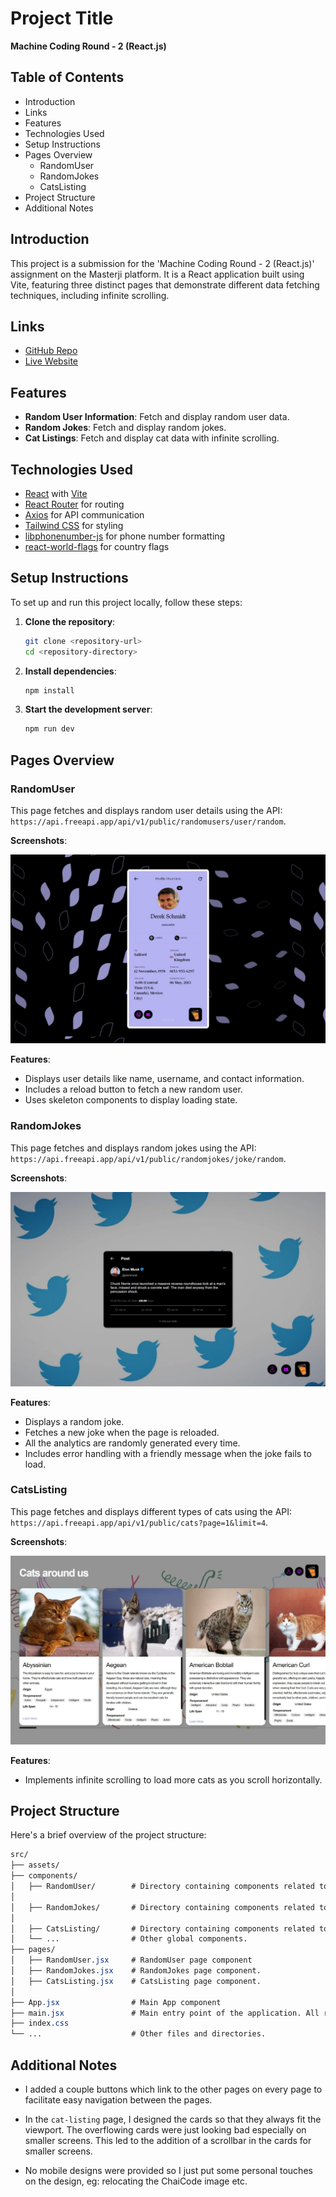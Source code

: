 # Project Title

**Machine Coding Round - 2 (React.js)**

## Table of Contents

- Introduction
- Links
- Features
- Technologies Used
- Setup Instructions
- Pages Overview
  - RandomUser
  - RandomJokes
  - CatsListing
- Project Structure
- Additional Notes

## Introduction

This project is a submission for the 'Machine Coding Round - 2 (React.js)' assignment on the Masterji platform. It is a React application built using Vite, featuring three distinct pages that demonstrate different data fetching techniques, including infinite scrolling.

## Links

- [GitHub Repo](https://github.com/NiloyDas07/MasterjiAssignmentMachineCodingRound2/)
- [Live Website](https://niloysd07-masterji-assignment-machine-coding-round2.vercel.app/)

## Features

- **Random User Information**: Fetch and display random user data.
- **Random Jokes**: Fetch and display random jokes.
- **Cat Listings**: Fetch and display cat data with infinite scrolling.

## Technologies Used

- [React](https://react.dev/) with [Vite](https://vitejs.dev/)
- [React Router](https://reactrouter.com) for routing
- [Axios](https://axios-http.com/docs/intro) for API communication
- [Tailwind CSS](https://tailwindcss.com) for styling
- [libphonenumber-js](https://github.com/mike-marcus/libphonenumber-js) for phone number formatting
- [react-world-flags](https://github.com/smucode/react-world-flags#readme) for country flags

## Setup Instructions

To set up and run this project locally, follow these steps:

1. **Clone the repository**:

   ```bash
   git clone <repository-url>
   cd <repository-directory>
   ```

2. **Install dependencies**:

   ```bash
   npm install
   ```

3. **Start the development server**:
   ```bash
   npm run dev
   ```

## Pages Overview

### RandomUser

This page fetches and displays random user details using the API:
`https://api.freeapi.app/api/v1/public/randomusers/user/random`.

**Screenshots**:

![RandomUser](./screenshots/RandomUser.jpeg)

**Features**:

- Displays user details like name, username, and contact information.
- Includes a reload button to fetch a new random user.
- Uses skeleton components to display loading state.

### RandomJokes

This page fetches and displays random jokes using the API:
`https://api.freeapi.app/api/v1/public/randomjokes/joke/random`.

**Screenshots**:

![RandomJokes](./screenshots/RandomJokes.jpeg)

**Features**:

- Displays a random joke.
- Fetches a new joke when the page is reloaded.
- All the analytics are randomly generated every time.
- Includes error handling with a friendly message when the joke fails to load.

### CatsListing

This page fetches and displays different types of cats using the API:
`https://api.freeapi.app/api/v1/public/cats?page=1&limit=4`.

**Screenshots**:

![CatsListing](./screenshots/CatListing.jpeg)

**Features**:

- Implements infinite scrolling to load more cats as you scroll horizontally.

## Project Structure

Here's a brief overview of the project structure:

```css
src/
├── assets/
├── components/
│   ├── RandomUser/        # Directory containing components related to RandomUser.jsx page.
│
│   ├── RandomJokes/       # Directory containing components related to RandomJokes.jsx page.
│
│   ├── CatsListing/       # Directory containing components related to CatsListing.jsx page.
│   └── ...                # Other global components.
├── pages/
│   ├── RandomUser.jsx     # RandomUser page component
│   ├── RandomJokes.jsx    # RandomJokes page component.
│   ├── CatsListing.jsx    # CatsListing page component.
│
├── App.jsx                # Main App component
├── main.jsx               # Main entry point of the application. All routes defined here.
├── index.css
└── ...                    # Other files and directories.
```

## Additional Notes

- I added a couple buttons which link to the other pages on every page to facilitate easy navigation between the pages.

- In the `cat-listing` page, I designed the cards so that they always fit the viewport. The overflowing cards were just looking bad especially on smaller screens. This led to the addition of a scrollbar in the cards for smaller screens.

- No mobile designs were provided so I just put some personal touches on the design, eg: relocating the ChaiCode image etc.
